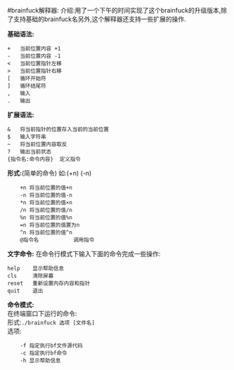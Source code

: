 #brainfuck解释器:
介绍:用了一个下午的时间实现了这个brainfuck的升级版本,除了支持基础的brainfuck名另外,这个解释器还支持一些扩展的操作.


**基础语法:**
```
+	当前位置内容 +1
-	当前位置内容 -1
<	当前位置指针左移
>	当前位置指针右移
[	循环开始符
]	循环结尾符
,	输入
.	输出
```
**扩展语法:**
```
&	将当前指针的位置存入当前的当前位置
$	输入字符串
~	将当前位置内容取反
?	输出当前状态
{指令名:命令内容}  定义指令
```
**形式:**(简单的命令)
如:(+n) (-n)
```
	+n 将当前位置的值+n
	-n 将当前位置的值-n
	*n 将当前位置的值×n
	/n 将当前位置的值/n
	%n 将当前位置的值%n
	=n 将当前位置的值置为n
	^n 将当前位置的值^n
	@指令名		   调用指令
```
**文字命令:**
在命令行模式下输入下面的命令完成一些操作:
```
help	显示帮助信息
cls 	清除屏幕
reset   重新设置内存内容和指针
quit	退出
```  
**命令模式:**  
在终端窗口下运行的命令:  
形式:`./brainfuck 选项 [文件名]`  
选项:  
```
	-f 指定执行bf文件源代码
	-c 指定执行bf命令
	-h 显示帮助信息
```
